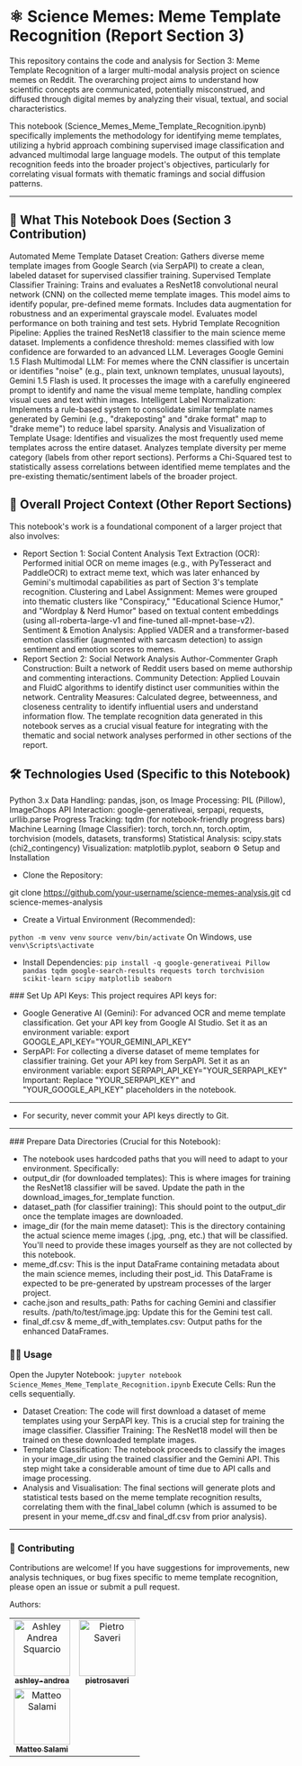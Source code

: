 # ⚛️ Science Memes: Meme Template Recognition (Report Section 3)
This repository contains the code and analysis for Section 3: Meme Template Recognition of a larger multi-modal analysis project on science memes on Reddit. The overarching project aims to understand how scientific concepts are communicated, potentially misconstrued, and diffused through digital memes by analyzing their visual, textual, and social characteristics.

This notebook (Science_Memes_Meme_Template_Recognition.ipynb) specifically implements the methodology for identifying meme templates, utilizing a hybrid approach combining supervised image classification and advanced multimodal large language models. The output of this template recognition feeds into the broader project's objectives, particularly for correlating visual formats with thematic framings and social diffusion patterns.
___
## 🌟 What This Notebook Does (Section 3 Contribution)
Automated Meme Template Dataset Creation: Gathers diverse meme template images from Google Search (via SerpAPI) to create a clean, labeled dataset for supervised classifier training.
Supervised Template Classifier Training: Trains and evaluates a ResNet18 convolutional neural network (CNN) on the collected meme template images. This model aims to identify popular, pre-defined meme formats.
Includes data augmentation for robustness and an experimental grayscale model.
Evaluates model performance on both training and test sets.
Hybrid Template Recognition Pipeline:
Applies the trained ResNet18 classifier to the main science meme dataset.
Implements a confidence threshold: memes classified with low confidence are forwarded to an advanced LLM.
Leverages Google Gemini 1.5 Flash Multimodal LLM: For memes where the CNN classifier is uncertain or identifies "noise" (e.g., plain text, unknown templates, unusual layouts), Gemini 1.5 Flash is used. It processes the image with a carefully engineered prompt to identify and name the visual meme template, handling complex visual cues and text within images.
Intelligent Label Normalization: Implements a rule-based system to consolidate similar template names generated by Gemini (e.g., "drakeposting" and "drake format" map to "drake meme") to reduce label sparsity.
Analysis and Visualization of Template Usage:
Identifies and visualizes the most frequently used meme templates across the entire dataset.
Analyzes template diversity per meme category (labels from other report sections).
Performs a Chi-Squared test to statistically assess correlations between identified meme templates and the pre-existing thematic/sentiment labels of the broader project.
## 📝 Overall Project Context (Other Report Sections)

This notebook's work is a foundational component of a larger project that also involves:

- Report Section 1: Social Content Analysis
Text Extraction (OCR): Performed initial OCR on meme images (e.g., with PyTesseract and PaddleOCR) to extract meme text, which was later enhanced by Gemini's multimodal capabilities as part of Section 3's template recognition.
Clustering and Label Assignment: Memes were grouped into thematic clusters like "Conspiracy," "Educational Science Humor," and "Wordplay & Nerd Humor" based on textual content embeddings (using all-roberta-large-v1 and fine-tuned all-mpnet-base-v2).
Sentiment & Emotion Analysis: Applied VADER and a transformer-based emotion classifier (augmented with sarcasm detection) to assign sentiment and emotion scores to memes.
- Report Section 2: Social Network Analysis
Author-Commenter Graph Construction: Built a network of Reddit users based on meme authorship and commenting interactions.
Community Detection: Applied Louvain and FluidC algorithms to identify distinct user communities within the network.
Centrality Measures: Calculated degree, betweenness, and closeness centrality to identify influential users and understand information flow.
The template recognition data generated in this notebook serves as a crucial visual feature for integrating with the thematic and social network analyses performed in other sections of the report.

## 🛠️ Technologies Used (Specific to this Notebook)
Python 3.x
Data Handling: pandas, json, os
Image Processing: PIL (Pillow), ImageChops
API Interaction: google-generativeai, serpapi, requests, urllib.parse
Progress Tracking: tqdm (for notebook-friendly progress bars)
Machine Learning (Image Classifier): torch, torch.nn, torch.optim, torchvision (models, datasets, transforms)
Statistical Analysis: scipy.stats (chi2_contingency)
Visualization: matplotlib.pyplot, seaborn
⚙️ Setup and Installation
- Clone the Repository:

git clone https://github.com/your-username/science-memes-analysis.git
cd science-memes-analysis
- Create a Virtual Environment (Recommended):

`python -m venv venv`
`source venv/bin/activate` On Windows, use `venv\Scripts\activate`
- Install Dependencies:
`pip install -q google-generativeai Pillow pandas tqdm google-search-results requests torch torchvision scikit-learn scipy matplotlib seaborn`

### Set Up API Keys:
This project requires API keys for:
- Google Generative AI (Gemini): For advanced OCR and meme template classification.
Get your API key from Google AI Studio.
Set it as an environment variable: export GOOGLE_API_KEY="YOUR_GEMINI_API_KEY"
- SerpAPI: For collecting a diverse dataset of meme templates for classifier training.
Get your API key from SerpAPI.
Set it as an environment variable: export SERPAPI_API_KEY="YOUR_SERPAPI_KEY"
Important: Replace "YOUR_SERPAPI_KEY" and "YOUR_GOOGLE_API_KEY" placeholders in the notebook. 
___
- For security, never commit your API keys directly to Git.
___
### Prepare Data Directories (Crucial for this Notebook):
- The notebook uses hardcoded paths that you will need to adapt to your environment. Specifically:
- output_dir (for downloaded templates): This is where images for training the ResNet18 classifier will be saved. Update the path in the download_images_for_template function.
- dataset_path (for classifier training): This should point to the output_dir once the template images are downloaded.
- image_dir (for the main meme dataset): This is the directory containing the actual science meme images (.jpg, .png, etc.) that will be classified. You'll need to provide these images yourself as they are not collected by this notebook.
- meme_df.csv: This is the input DataFrame containing metadata about the main science memes, including their post_id. This DataFrame is expected to be pre-generated by upstream processes of the larger project.
- cache.json and results_path: Paths for caching Gemini and classifier results.
/path/to/test/image.jpg: Update this for the Gemini test call.
- final_df.csv & meme_df_with_templates.csv: Output paths for the enhanced DataFrames.

### 🏃‍♀️ Usage
Open the Jupyter Notebook:
`jupyter notebook Science_Memes_Meme_Template_Recognition.ipynb`
Execute Cells: Run the cells sequentially.
- Dataset Creation: The code will first download a dataset of meme templates using your SerpAPI key. This is a crucial step for training the image classifier.
Classifier Training: The ResNet18 model will then be trained on these downloaded template images.
- Template Classification: The notebook proceeds to classify the images in your image_dir using the trained classifier and the Gemini API. This step might take a considerable amount of time due to API calls and image processing.
- Analysis and Visualisation: The final sections will generate plots and statistical tests based on the meme template recognition results, correlating them with the final_label column (which is assumed to be present in your meme_df.csv and final_df.csv from prior analysis).
___
### 🤝 Contributing
Contributions are welcome! If you have suggestions for improvements, new analysis techniques, or bug fixes specific to meme template recognition, please open an issue or submit a pull request.

Authors:

<div align="center"> <table> <tr> <td align="center"> <a href="https://github.com/ashley-andrea"> <img src="https://github.com/ashley-andrea.png" width="100px;" alt="Ashley Andrea Squarcio"/><br /> <sub><b>ashley-andrea</b></sub> </a> </td> <td align="center"> <a href="https://github.com/PietroSaveri"> <img src="https://github.com/PietroSaveri.png" width="100px;" alt="Pietro Saveri"/><br /> <sub><b>pietrosaveri</b></sub> </a> </td> </tr> <td align="center"> <a href="https://github.com/M4tteoo"> <img src="https://github.com/M4tteoo.png" width="100px;" alt="Matteo Salami"/><br /> <sub><b>Matteo Salami</b></sub> </a> </td> </tr> </table> </div>